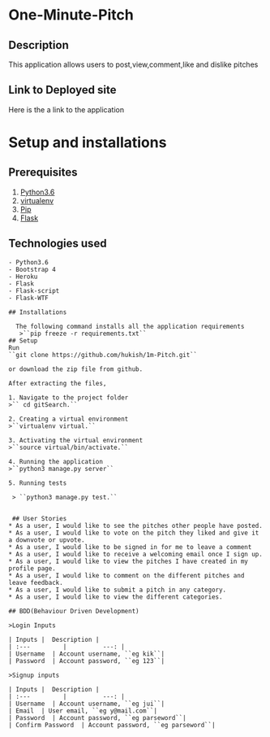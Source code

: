 # One-Minute-Pitch
## Description
This application allows users to post,view,comment,like and dislike pitches

## Link to Deployed site
Here is the a link to the application

# Setup and installations
## Prerequisites
1. [Python3.6](https://www.python.org/)
2. [virtualenv](https://docs.python-guide.org/dev/virtualenvs/)
3. [Pip](https://pypi.org/)
4.  [Flask](http://flask.pocoo.org/)

## Technologies used
```
- Python3.6
- Bootstrap 4
- Heroku
- Flask
- Flask-script
- Flask-WTF

## Installations

  The following command installs all the application requirements
   >``pip freeze -r requirements.txt``
## Setup
Run 
``git clone https://github.com/hukish/1m-Pitch.git``

or download the zip file from github.

After extracting the files, 

1. Navigate to the project folder
>`` cd gitSearch.`` 

2. Creating a virtual environment
>``virtualenv virtual.``

3. Activating the virtual environment
>``source virtual/bin/activate.``

4. Running the application
>``python3 manage.py server``

5. Running tests

 > ``python3 manage.py test.``


 ## User Stories
* As a user, I would like to see the pitches other people have posted.
* As a user, I would like to vote on the pitch they liked and give it a downvote or upvote.
* As a user, I would like to be signed in for me to leave a comment
* As a user, I would like to receive a welcoming email once I sign up.
* As a user, I would like to view the pitches I have created in my profile page.
* As a user, I would like to comment on the different pitches and leave feedback.
* As a user, I would like to submit a pitch in any category.
* As a user, I would like to view the different categories. 

## BDD(Behaviour Driven Development)

>Login Inputs

| Inputs |  Description |
| :---         |          ---: |
| Username  | Account username, ``eg kik``|
| Password  | Account password, ``eg 123``|

>Signup inputs

| Inputs |  Description |
| :---         |          ---: |
| Username  | Account username, ``eg jui``|
| Email  | User email, ``eg y@mail.com``|
| Password  | Account password, ``eg parseword``|
| Confirm Password  | Account password, ``eg parseword``|

